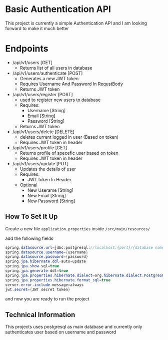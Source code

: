 
# Basic Authentication API

This project is currently a simple Authentication API and I am looking forward to make it much better

# Endpoints

* /api/v1/users [GET] 
    * Returns list of all users in database
* /api/v1/users/authenticate [POST]
    * Generates a new JWT token
    * Requires Username And Password In RequstBody
    * Returns JWT token
* /api/v1/users/register [POST]
    * used to register new users to database
    * Requires: 
        * Username [String]
        * Email [String]
        * Password [String]
    * Returns JWT token
* /api/v1/users/delete [DELETE]
    * deletes current logged in user (Based on token)
    * Requires JWT token in header
* /api/v1/users/profile [GET]
    * Returns profile of specefic user based on token 
    * Requires JWT token in header
* /api/v1/users/update [PUT]
    * Updates the details of user 
    * Requires: 
        * JWT token In Header
    * Optional
        * New Userame [String]
        * New Email [String]
        * New Password [String]
## How To Set It Up 
Create a new file `application.properties` inside `/src/main/resources/`

add the following fields

```java
spring.datasource.url=jdbc:postgresql://localhost:{port}/{database name}
spring.datasource.username={username}
spring.datasource.password={password}
spring.jpa.hibernate.ddl-auto=update
spring.jpa.show-sql=true
spring.jpa.generate-ddl=true
spring.jpa.properties.hibernate.dialect=org.hibernate.dialect.PostgreSQLDialect
spring.jpa.properties.hibernate.format_sql=true
server.error.include-message=always
jwt.secret={JWT secret token}
```

and now you are ready to run the project

## Technical Information
This projects uses postgresql as main database and currently only authenticates user based on username and password

